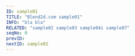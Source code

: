 ```yaml
---
ID: sample01
TITLE: "Blend2d.com sample01"
INFO: "bla bla"
RELATED: "sample02 sample03 sample04i sample07"
seqNo: 0
prevID: 
nextID: sample02
---
```

